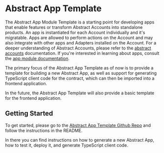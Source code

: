 # Abstract App Template

The Abstract App Module Template is a starting point for developing apps that enable features or transform Abstract
Accounts into standalone products. An app is instantiated for each Account individually and it's migratable. Apps are
allowed to perform actions on the Account and may also integrate with other apps and Adapters installed on the Account.
For a deeper understanding of Abstract Accounts, please refer to
the [abstract accounts](../3_framework/3_architecture.md)
documentation. If you're interested in learning about apps, consult
the [app module documentation](../3_framework/6_module_types.md).

The primary focus of the Abstract App Template as of now is to provide a template for building a new Abstract App, as
well
as support for generating TypeScript client code for the contract, which can then be imported into a frontend
application.

In the future, the Abstract App Template will also provide a basic template for the frontend application.

## Getting Started

To get started, please go to the <a href="https://github.com/AbstractSDK/app-template" target="_blank">Abstract App
Template Github Repo</a>
and follow the instructions in the README.

In there you can find instructions on how to generate a new Abstract App, how to test it, deploy it, and generate
TypeScript client code.